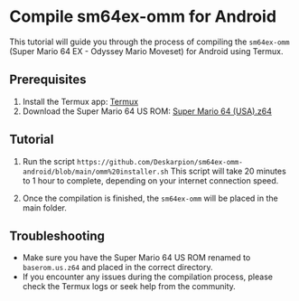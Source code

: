 # Compile sm64ex-omm for Android

This tutorial will guide you through the process of compiling the `sm64ex-omm` (Super Mario 64 EX - Odyssey Mario Moveset) for Android using Termux.

## Prerequisites

1. Install the Termux app: [Termux](https://f-droid.org/repo/com.termux_118.apk)
2. Download the Super Mario 64 US ROM: [Super Mario 64 (USA).z64](https://github.com/jb1361/Super-Mario-64-AI/blob/development/Super%20Mario%2064%20(USA).z64)

## Tutorial

1. Run the script
```https://github.com/Deskarpion/sm64ex-omm-android/blob/main/omm%20installer.sh```
   This script will take 20 minutes to 1 hour to complete, depending on your internet connection speed.

4. Once the compilation is finished, the `sm64ex-omm` will be placed in the main folder.

## Troubleshooting

- Make sure you have the Super Mario 64 US ROM renamed to `baserom.us.z64` and placed in the correct directory.
- If you encounter any issues during the compilation process, please check the Termux logs or seek help from the community.
